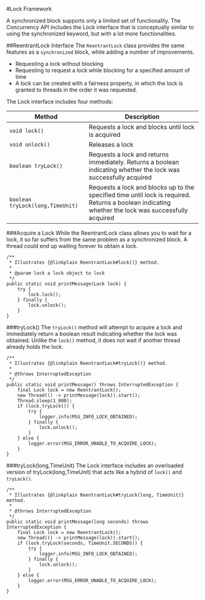 #Lock Framework

A synchronized block supports only a limited set of functionality.
The Concurrency API includes the Lock interface that is conceptually similar to using the synchronized keyword, but with a lot more functionalities.

##ReentrantLock Interface
The `ReentrantLock` class provides the same features as a `synchronized` block, while adding a number of improvements.
* Requesting a lock without blocking
* Requesting to request a lock while blocking for a specified amount of time
* A lock can be created with a fairness property, in which the lock is granted to threads in the order it was requested.

The Lock interface includes four methods:

|Method|Description|
|---|---|
|`void lock()`|Requests a lock and blocks until lock is acquired|
|`void unlock()`|Releases a lock|
|`boolean tryLock()`|Requests a lock and returns immediately. Returns a boolean indicating whether the lock was successfully acquired|
|`boolean tryLock(long,TimeUnit)` |Requests a lock and blocks up to the specified time until lock is required. Returns a boolean indicating whether the lock was successfully acquired|

###Acquire a Lock
While the ReentrantLock class allows you to wait for a lock, it so far suffers from the same problem as a synchronized block. A thread could end up waiting forever to obtain a lock.
```
/**
 * Illustrates {@linkplain ReentrantLock#lock()} method.
 *
 * @param lock a lock object to lock
 */
public static void printMessage(Lock lock) {
    try {
        lock.lock();
    } finally {
        lock.unlock();
    }
}
```

###tryLock()
The `tryLock()` method will attempt to acquire a lock and immediately return a boolean result indicating whether the lock was obtained. Unlike the `lock()` method, it does not wait if another thread already holds the lock.
```
/**
 * Illustrates {@linkplain ReentrantLock#tryLock()} method.
 *
 * @throws InterruptedException
 */
public static void printMessage() throws InterruptedException {
    final Lock lock = new ReentrantLock();
    new Thread(() -> printMessage(lock)).start();
    Thread.sleep(1_000);
    if (lock.tryLock()) {
        try {
            logger.info(MSG_INFO_LOCK_OBTAINED);
        } finally {
            lock.unlock();
        }
    } else {
        logger.error(MSG_ERROR_UNABLE_TO_ACQUIRE_LOCK);
    }
}
```

###tryLock(long,TimeUnit)
The Lock interface includes an overloaded version of tryLock(long,TimeUnit) that acts like a hybrid of `lock()` and `tryLock()`.
```
/**
 * Illustrates {@linkplain ReentrantLock#tryLock(long, TimeUnit)} method.
 *
 * @throws InterruptedException
 */
public static void printMessage(long seconds) throws InterruptedException {
    final Lock lock = new ReentrantLock();
    new Thread(() -> printMessage(lock)).start();
    if (lock.tryLock(seconds, TimeUnit.SECONDS)) {
        try {
            logger.info(MSG_INFO_LOCK_OBTAINED);
        } finally {
            lock.unlock();
        }
    } else {
        logger.error(MSG_ERROR_UNABLE_TO_ACQUIRE_LOCK);
    }
}
```